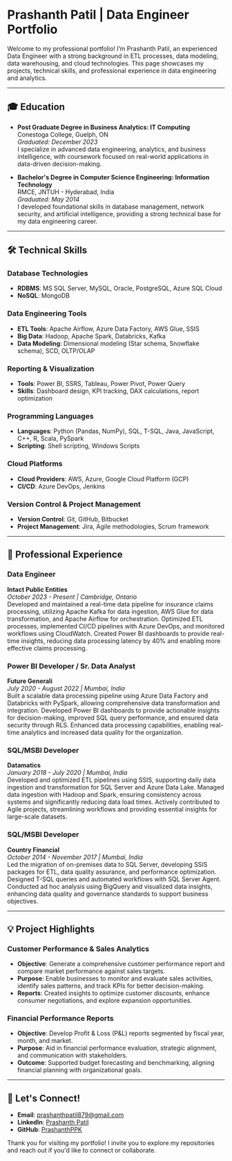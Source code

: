 # Prashanth Patil | Data Engineer Portfolio

Welcome to my professional portfolio! I’m Prashanth Patil, an experienced Data Engineer with a strong background in ETL processes, data modeling, data warehousing, and cloud technologies. This page showcases my projects, technical skills, and professional experience in data engineering and analytics.

---

## 🎓 Education
- **Post Graduate Degree in Business Analytics: IT Computing**  
  Conestoga College, Guelph, ON  
  *Graduated: December 2023*  
  I specialize in advanced data engineering, analytics, and business intelligence, with coursework focused on real-world applications in data-driven decision-making.

- **Bachelor's Degree in Computer Science Engineering: Information Technology**  
  RMCE, JNTUH - Hyderabad, India  
  *Graduated: May 2014*  
  I developed foundational skills in database management, network security, and artificial intelligence, providing a strong technical base for my data engineering career.

---

## 🛠 Technical Skills

### Database Technologies
- **RDBMS**: MS SQL Server, MySQL, Oracle, PostgreSQL, Azure SQL Cloud
- **NoSQL**: MongoDB

### Data Engineering Tools
- **ETL Tools**: Apache Airflow, Azure Data Factory, AWS Glue, SSIS
- **Big Data**: Hadoop, Apache Spark, Databricks, Kafka
- **Data Modeling**: Dimensional modeling (Star schema, Snowflake schema), SCD, OLTP/OLAP

### Reporting & Visualization
- **Tools**: Power BI, SSRS, Tableau, Power Pivot, Power Query
- **Skills**: Dashboard design, KPI tracking, DAX calculations, report optimization

### Programming Languages
- **Languages**: Python (Pandas, NumPy), SQL, T-SQL, Java, JavaScript, C++, R, Scala, PySpark
- **Scripting**: Shell scripting, Windows Scripts

### Cloud Platforms
- **Cloud Providers**: AWS, Azure, Google Cloud Platform (GCP)
- **CI/CD**: Azure DevOps, Jenkins

### Version Control & Project Management
- **Version Control**: Git, GitHub, Bitbucket
- **Project Management**: Jira, Agile methodologies, Scrum framework

---

## 💼 Professional Experience

### Data Engineer  
**Intact Public Entities**  
*October 2023 - Present | Cambridge, Ontario*  
Developed and maintained a real-time data pipeline for insurance claims processing, utilizing Apache Kafka for data ingestion, AWS Glue for data transformation, and Apache Airflow for orchestration. Optimized ETL processes, implemented CI/CD pipelines with Azure DevOps, and monitored workflows using CloudWatch. Created Power BI dashboards to provide real-time insights, reducing data processing latency by 40% and enabling more effective claims processing.

### Power BI Developer / Sr. Data Analyst  
**Future Generali**  
*July 2020 - August 2022 | Mumbai, India*  
Built a scalable data processing pipeline using Azure Data Factory and Databricks with PySpark, allowing comprehensive data transformation and integration. Developed Power BI dashboards to provide actionable insights for decision-making, improved SQL query performance, and ensured data security through RLS. Enhanced data processing capabilities, enabling real-time analytics and increased data quality for the organization.

### SQL/MSBI Developer  
**Datamatics**  
*January 2018 - July 2020 | Mumbai, India*  
Developed and optimized ETL pipelines using SSIS, supporting daily data ingestion and transformation for SQL Server and Azure Data Lake. Managed data ingestion with Hadoop and Spark, ensuring consistency across systems and significantly reducing data load times. Actively contributed to Agile projects, streamlining workflows and providing essential insights for large-scale datasets.

### SQL/MSBI Developer  
**Country Financial**  
*October 2014 - November 2017 | Mumbai, India*  
Led the migration of on-premises data to SQL Server, developing SSIS packages for ETL, data quality assurance, and performance optimization. Designed T-SQL queries and automated workflows with SQL Server Agent. Conducted ad hoc analysis using BigQuery and visualized data insights, enhancing data quality and governance standards to support business objectives.

---

## 💡 Project Highlights

### Customer Performance & Sales Analytics
- **Objective**: Generate a comprehensive customer performance report and compare market performance against sales targets.
- **Purpose**: Enable businesses to monitor and evaluate sales activities, identify sales patterns, and track KPIs for better decision-making.
- **Reports**: Created insights to optimize customer discounts, enhance consumer negotiations, and explore expansion opportunities.

### Financial Performance Reports
- **Objective**: Develop Profit & Loss (P&L) reports segmented by fiscal year, month, and market.
- **Purpose**: Aid in financial performance evaluation, strategic alignment, and communication with stakeholders.
- **Outcome**: Supported budget forecasting and benchmarking, aligning financial planning with organizational goals.

---

## 🤝 Let's Connect!
- **Email**: [prashanthpatil879@gmail.com](mailto:prashanthpatil879@gmail.com)
- **LinkedIn**: [Prashanth Patil](https://www.linkedin.com/in/prashanthpatil879/)
- **GitHub**: [PrashanthPPK](https://github.com/PrashanthPPK)

Thank you for visiting my portfolio! I invite you to explore my repositories and reach out if you'd like to connect or collaborate.
